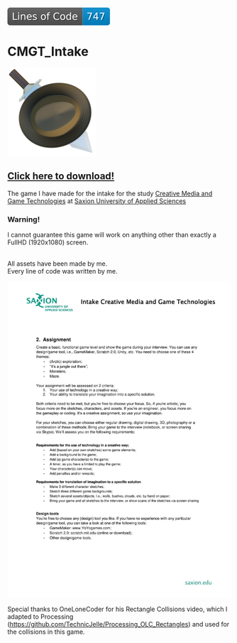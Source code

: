 \
![Lines of Code](https://raw.githubusercontent.com/TechnicJelle/CMGT_Intake/badges/badgelines.svg)
# CMGT_Intake

[![Icon](/data/Icon.png)](../../releases/latest)

## [Click here to download!](../../releases/latest)

The game I have made for the intake for the study [Creative Media and Game Technologies](https://www.saxion.edu/programmes/bachelor/creative-media-and-game-technologies) at [Saxion University of Applied Sciences](https://www.saxion.edu/)

### Warning!
I cannot guarantee this game will work on anything other than exactly a FullHD (1920x1080) screen.

\
All assets have been made by me.\
Every line of code was written by me.

[![Saxion CMGT Intake Assignment](/.github/images/cmgt-intake_assignment.svg)](https://www.saxion.nl/binaries/content/assets/edu/programmes/bachelors/creative-business-and-game-technologies/cmgt-intake.pdf)

Special thanks to OneLoneCoder for his Rectangle Collisions video, which I adapted to Processing (https://github.com/TechnicJelle/Processing_OLC_Rectangles) and used for the collisions in this game.
